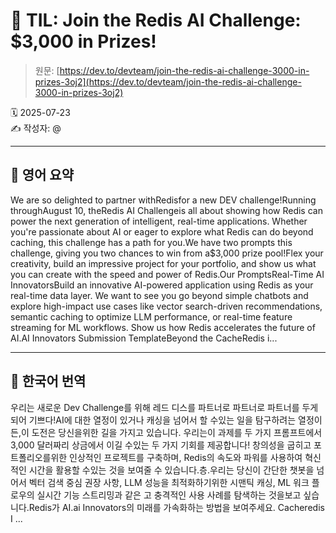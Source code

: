 # 📌 TIL: Join the Redis AI Challenge: $3,000 in Prizes!

> 원문: [https://dev.to/devteam/join-the-redis-ai-challenge-3000-in-prizes-3oj2](https://dev.to/devteam/join-the-redis-ai-challenge-3000-in-prizes-3oj2)

🗓 2025-07-23  
✍️ 작성자: @

---

## 🔹 영어 요약

We are so delighted to partner withRedisfor a new DEV challenge!Running throughAugust 10, theRedis AI Challengeis all about showing how Redis can power the next generation of intelligent, real-time applications. Whether you're passionate about AI or eager to explore what Redis can do beyond caching, this challenge has a path for you.We have two prompts this challenge, giving you two chances to win from a$3,000 prize pool!Flex your creativity, build an impressive project for your portfolio, and show us what you can create with the speed and power of Redis.Our PromptsReal-Time AI InnovatorsBuild an innovative AI-powered application using Redis as your real-time data layer. We want to see you go beyond simple chatbots and explore high-impact use cases like vector search-driven recommendations, semantic caching to optimize LLM performance, or real-time feature streaming for ML workflows. Show us how Redis accelerates the future of AI.AI Innovators Submission TemplateBeyond the CacheRedis i...

---

## 🔸 한국어 번역

우리는 새로운 Dev Challenge를 위해 레드 디스를 파트너로 파트너로 파트너를 두게되어 기쁘다!AI에 대한 열정이 있거나 캐싱을 넘어서 할 수있는 일을 탐구하려는 열정이든,이 도전은 당신을위한 길을 가지고 있습니다. 우리는이 과제를 두 가지 프롬프트에서 3,000 달러짜리 상금에서 이길 수있는 두 가지 기회를 제공합니다! 창의성을 굽히고 포트폴리오를위한 인상적인 프로젝트를 구축하며, Redis의 속도와 파워를 사용하여 혁신적인 시간을 활용할 수있는 것을 보여줄 수 있습니다.층.우리는 당신이 간단한 챗봇을 넘어서 벡터 검색 중심 권장 사항, LLM 성능을 최적화하기위한 시맨틱 캐싱, ML 워크 플로우의 실시간 기능 스트리밍과 같은 고 충격적인 사용 사례를 탐색하는 것을보고 싶습니다.Redis가 AI.ai Innovators의 미래를 가속화하는 방법을 보여주세요. Cacheredis I ...
